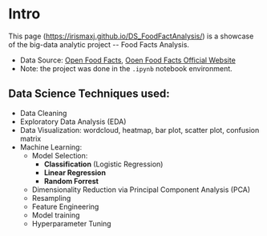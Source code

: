 # Intro
This page (https://irismaxj.github.io/DS_FoodFactAnalysis/) is a showcase of the big-data analytic project -- Food Facts Analysis. 
* Data Source: [Open Food Facts](https://github.com/openfoodfacts), [Ooen Food Facts Official Website](https://world.openfoodfacts.org/discover)
* Note: the project was done in the `.ipynb` notebook environment.

## Data Science Techniques used:
* Data Cleaning
* Exploratory Data Analysis (EDA)
* Data Visualization: wordcloud, heatmap, bar plot, scatter plot, confusion matrix
* Machine Learning:
  * Model Selection:
    * **Classification** (Logistic Regression)
    * **Linear Regression**
    * **Random Forrest**
  * Dimensionality Reduction via Principal Component Analysis (PCA)
  * Resampling
  * Feature Engineering
  * Model training
  * Hyperparameter Tuning

